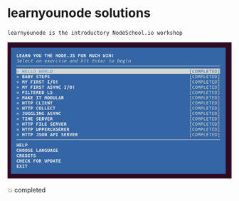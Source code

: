 # learnyounode solutions
```
learnyounode is the introductory NodeSchool.io workshop
```

![learnyounode](learnyounode.png "learnyounode_cli")

:boom: completed
